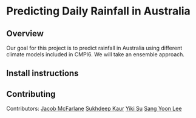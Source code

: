 # Predicting Daily Rainfall in Australia

## Overview
Our goal for this project is to predict rainfall in Australia using different climate models included in CMPI6. We will take an ensemble approach. 

## Install instructions

## Contributing
Contributors: 
[Jacob McFarlane](https://github.com/JacobMcFarlane)
[Sukhdeep Kaur](https://github.com/sukh2929)
[Yiki Su](https://github.com/YikiSu)
[Sang Yoon Lee](https://github.com/rissangs)

